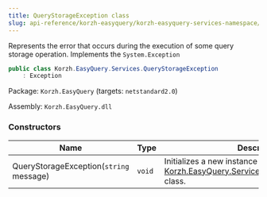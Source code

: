 ```yaml
---
title: QueryStorageException class
slug: api-reference/korzh-easyquery/korzh-easyquery-services-namespace/querystorageexception-class
---
```


Represents the error that occurs during the execution of some query storage operation.  Implements the `System.Exception`
```csharp
public class Korzh.EasyQuery.Services.QueryStorageException
    : Exception

```
Package: `Korzh.EasyQuery` (targets: `netstandard2.0`)

Assembly: `Korzh.EasyQuery.dll`

### Constructors

| Name | Type | Description | 
| --- | --- | --- | 
| QueryStorageException(`string` message) | `void` | Initializes a new instance of the [Korzh.EasyQuery.Services.QueryStorageException](//easyquery/docs/api-reference/korzh-easyquery/korzh-easyquery-services-namespace/querystorageexception-class) class. |